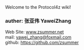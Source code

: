 Welcome to the Protocol4z wiki!  
  
### auther: 张亚伟 YaweiZhang  
Web Site: www.zsummer.net  
mail: yawei_zhang@foxmail.com  
github: https://github.com/zsummer  
